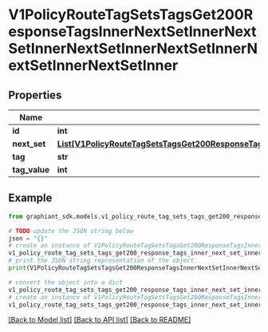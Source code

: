 # V1PolicyRouteTagSetsTagsGet200ResponseTagsInnerNextSetInnerNextSetInnerNextSetInnerNextSetInnerNextSetInnerNextSetInner


## Properties

Name | Type | Description | Notes
------------ | ------------- | ------------- | -------------
**id** | **int** |  | [optional] 
**next_set** | [**List[V1PolicyRouteTagSetsTagsGet200ResponseTagsInnerNextSetInnerNextSetInnerNextSetInnerNextSetInnerNextSetInnerNextSetInnerNextSetInner]**](V1PolicyRouteTagSetsTagsGet200ResponseTagsInnerNextSetInnerNextSetInnerNextSetInnerNextSetInnerNextSetInnerNextSetInnerNextSetInner.md) |  | [optional] 
**tag** | **str** |  | [optional] 
**tag_value** | **int** |  | [optional] 

## Example

```python
from graphiant_sdk.models.v1_policy_route_tag_sets_tags_get200_response_tags_inner_next_set_inner_next_set_inner_next_set_inner_next_set_inner_next_set_inner_next_set_inner import V1PolicyRouteTagSetsTagsGet200ResponseTagsInnerNextSetInnerNextSetInnerNextSetInnerNextSetInnerNextSetInnerNextSetInner

# TODO update the JSON string below
json = "{}"
# create an instance of V1PolicyRouteTagSetsTagsGet200ResponseTagsInnerNextSetInnerNextSetInnerNextSetInnerNextSetInnerNextSetInnerNextSetInner from a JSON string
v1_policy_route_tag_sets_tags_get200_response_tags_inner_next_set_inner_next_set_inner_next_set_inner_next_set_inner_next_set_inner_next_set_inner_instance = V1PolicyRouteTagSetsTagsGet200ResponseTagsInnerNextSetInnerNextSetInnerNextSetInnerNextSetInnerNextSetInnerNextSetInner.from_json(json)
# print the JSON string representation of the object
print(V1PolicyRouteTagSetsTagsGet200ResponseTagsInnerNextSetInnerNextSetInnerNextSetInnerNextSetInnerNextSetInnerNextSetInner.to_json())

# convert the object into a dict
v1_policy_route_tag_sets_tags_get200_response_tags_inner_next_set_inner_next_set_inner_next_set_inner_next_set_inner_next_set_inner_next_set_inner_dict = v1_policy_route_tag_sets_tags_get200_response_tags_inner_next_set_inner_next_set_inner_next_set_inner_next_set_inner_next_set_inner_next_set_inner_instance.to_dict()
# create an instance of V1PolicyRouteTagSetsTagsGet200ResponseTagsInnerNextSetInnerNextSetInnerNextSetInnerNextSetInnerNextSetInnerNextSetInner from a dict
v1_policy_route_tag_sets_tags_get200_response_tags_inner_next_set_inner_next_set_inner_next_set_inner_next_set_inner_next_set_inner_next_set_inner_from_dict = V1PolicyRouteTagSetsTagsGet200ResponseTagsInnerNextSetInnerNextSetInnerNextSetInnerNextSetInnerNextSetInnerNextSetInner.from_dict(v1_policy_route_tag_sets_tags_get200_response_tags_inner_next_set_inner_next_set_inner_next_set_inner_next_set_inner_next_set_inner_next_set_inner_dict)
```
[[Back to Model list]](../README.md#documentation-for-models) [[Back to API list]](../README.md#documentation-for-api-endpoints) [[Back to README]](../README.md)


